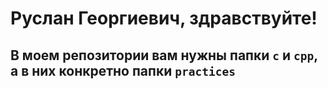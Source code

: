 # **Руслан Георгиевич, здравствуйте!**

## В моем репозитории вам нужны папки **`c`** и **`cpp`**, а в них конкретно папки **`practices`**
